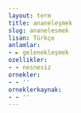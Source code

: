 ```yaml
---
layout: term
title: ananeleşmek
slug: ananelesmek
lisan: Türkçe
anlamlar:
- ► gelenekleşmek
ozellikler:
- - nesnesiz
ornekler:
- - ''
orneklerkaynak:
- - ''
---
```

